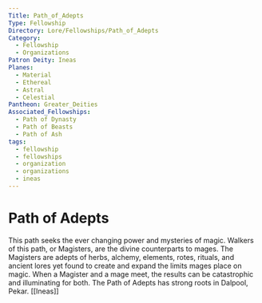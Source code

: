 ```yaml
---
Title: Path_of_Adepts
Type: Fellowship
Directory: Lore/Fellowships/Path_of_Adepts
Category:
  - Fellowship
  - Organizations
Patron Deity: Ineas
Planes:
  - Material
  - Ethereal
  - Astral
  - Celestial
Pantheon: Greater_Deities
Associated_Fellowships:
  - Path of Dynasty
  - Path of Beasts
  - Path of Ash
tags:
  - fellowship
  - fellowships
  - organization
  - organizations
  - ineas
---
```


# Path of Adepts


This path seeks the ever changing power and mysteries of magic. Walkers of this path, or Magisters, are the divine counterparts to mages. The Magisters are adepts of herbs, alchemy, elements, rotes, rituals, and ancient lores yet found to create and expand the limits mages place on magic. When a Magister and a mage meet, the results can be catastrophic and illuminating for both. The Path of Adepts has strong roots in Dalpool, Pekar.
[[Ineas]]
